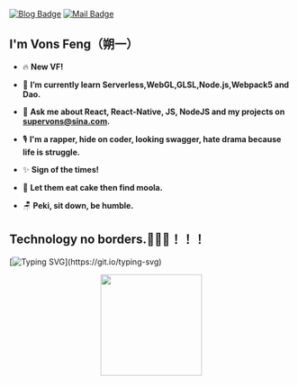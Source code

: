 [![Blog Badge](https://img.shields.io/badge/blog-190k%20pageview-brightgreen)](https://blog.csdn.net/qq934235475) 
[![Mail Badge](https://img.shields.io/badge/-supervons@sina.com-c14438?style=flat-square&logo=Gmail&logoColor=white&link=mailto:haoruileee@gmail.com)](mailto:haoruileee@gmail.com)
## I'm Vons Feng（朔一）
- 🔥 **New VF!**

- 🌱 **I’m currently learn Serverless,WebGL,GLSL,Node.js,Webpack5 and Dao.**

- 💬 **Ask me about React, React-Native, JS, NodeJS and my projects on supervons@sina.com.**

- 🎙 **I'm a rapper, hide on coder, looking swagger, hate drama because life is struggle.**

- ✨ **Sign of the times!**

- 🧁 **Let them eat cake then find moola.**

- 🪑 **Peki, sit down, be humble.**

## Technology no borders.🚀🚀🚀！！！
[![Typing SVG](https://readme-typing-svg.demolab.com?font=Fira+Code&pause=1000&color=070408&width=435&lines=Know+yourself.)](https://git.io/typing-svg)
<p  align="center">
<a href="javaScript:">
  <img height="180em" src="https://github-profile-summary-cards.vercel.app/api/cards/profile-details?username=supervons&theme=github"/><br/>
</a>
</p>
